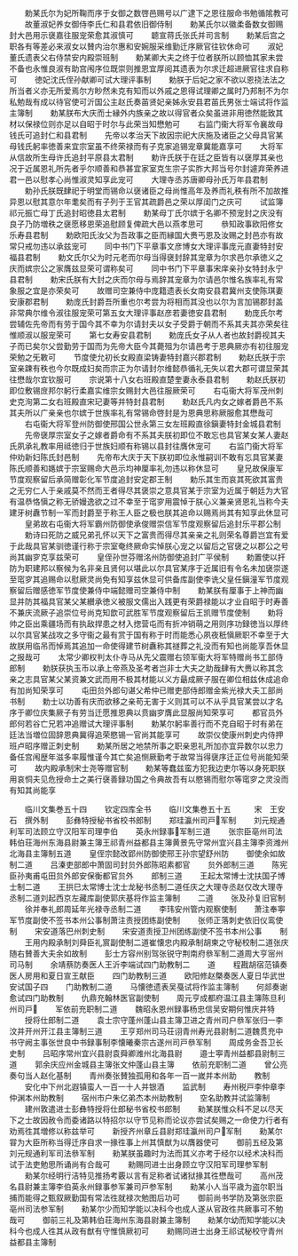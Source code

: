 <!-- { "loadSidebar": true } -->
　　勅某氏尔为妃所鞠而序于女御之数啓邑赐号以广逮下之恩往服命书勉循隂教可
　　故董淑妃养女御侍李氏仁和县君依旧御侍制
　　勅某氏尔以徽柔备数女御赐封大邑用示襃嘉往服宠荣愈其淑慎可
　　聼宣蒋氏张氏并司言制
　　勅某后宫之职各有等差必来淑女以賛内治尔惠和安婉服采维勤迁序厥官往钦休命可
　　淑妃董氏遗表父右侍禁安内殿崇班制
　　勅某卿大夫之终于位者朕所以顾恤其家未尝不备也永惟良淑有助宫闱序位既崇则推恩宜厚阅其遗表为尔求迁超进厥官往求自称可
　　徳妃沈氏侄孙献卿可试大理评事制
　　勅朕于后妃之家不欲以恩挠法法之所当者义亦无所爱焉尔方眇然未克有知而以外戚之恩得试理卿之属时乃邦制不为尔私勉哉有成以待官使可沂国公主赵氏奏苖贤妃亲姊永安县君苖氏男张士端试将作监主簿制
　　勅某朕布大庆而士縁外内族亲之故以得官者众矣虽进非用徳然能致其材以保禄位则亦足以自昭于时尔与此荣当知懋勉可
　　右监门衞大将军令襄故母钱氏可追封仁和县君制
　　先帝以孝治天下故因宗祀大庆施及诸臣之父母具官某母钱氏躬率徳善来宜宗室虽不终荣禄而有子克家追锡宠章冀能嘉享可
　　大将军从信故所生母许氏追封平原县太君制
　　勅许氏朕于在廷之臣皆有以襃厚其亲也况于近属恩礼所先者乎尔顺善和恭甚宜家室克生宗子实胙大邦当号尔封遽弃荣养进君一邑以慰孝心尚惟淑灵知享此宠可
　　大理寺丞苏唐卿母孙氏万年县君制
　　勅孙氏朕既肆祀于明堂而锡命以襃诸臣之母尚惟高年及养而礼秩有所不加故推异恩以慰其意尔年耄矣而有子列于王官其疏爵邑之荣以厚闺门之庆可
　　试监簿祁元振亡母丁氏追封昭徳县太君制
　　勅某母丁氏尔嫔于名卿不预宠封之庆没有良子乃防増秩之襃愿移恩荣追慰顾复俾疏大邑以燕孝思可
　　叅知政事欧阳修女乐寿县君制
　　勅欧阳氏汝父为吾政事之臣而縁国大赉丐恩及汝赐之封邑亦有故常只戒勿违以承兹宠可
　　同中书门下平章事文彦博女大理评事庞元直妻特封安福县君制
　　勅文氏尔父为时元老而尔母当得襃封辞其宠章为尔求邑尔承徳义之庆而嫔宗公之家膺兹显荣可谓称矣可
　　同中书门下平章事宋庠亲孙女特封永宁县君制
　　勅宋氏朕有大封之庆而尔母与焉辞其宠章为尔请邑尔惟名族率礼有常象服之宜是亦荣矣可
　　故赠司空兼侍中庞籍遗表长女南安县君冀州支使陈琪妻安康郡君制
　　勅庞氏封爵吾所重也尔考尝为将相而其没也以尔为言加锡郡封盖非常典尔维令淑往服宠荣可第五女大理评事赵彦若妻徳安县君制
　　勅庞氏尔考尝辅佐先帝而有劳于国今其不幸为尔请封夫以女子受爵于朝而不系其夫其亦荣矣往惟顺淑以服宠荣可
　　第七女寿安县君制
　　勅庞氏女子从人者也故封爵视其夫子而已矣尔父尝勤劳于国而为先帝大臣今其薨殂为尔请邑考于恩典厥亦有初往服宠荣勉之旡斁可
　　节度使允初长女殿直梁铸妻特封嘉兴郡君制
　　勅赵氏朕于宗室亲踈有秩也今尔既成妇矣而宗正为尔请封尔维懿恭循礼无失以君大郡可谓显荣其往懋哉尔宜钦服可
　　宗说第十八女右班殿直楚奎妻永泰县君制
　　勅赵氏朕初即位敷锡庻邦尔躬行柔嘉实维宗女赐封大邑往服厥荣可
　　右屯衞大将军茂州刺史克洵第二女右班殿直宋玘妻等并特封县君制
　　勅赵氏凡内女之嫁者爵邑不系其夫所以广亲亲也尔嫔于世族率礼有常锡命啓封是为恩典思称厥服愈其懋哉可
　　右屯衞大将军登州防御使邢国公世永第三女左班殿直徐鎭妻特封金城县君制
　　先帝襃厚宗室女子之嫁者爵命有不系其夫朕初即位不敢忘也具官某女某人妻赵氏夙承礼教率用祗徳归于世族妇顺有称锡以县封往膺休宠可
　　右监门衞大将军仲劝新妇陈氏封邑制
　　先帝布大庆于天下朕初即位永惟嗣训不敢有忘具官某妻陈氏顺善和嫕嫔于宗室赐命大邑示均神厘率礼勿违以称休显可
　　皇兄故保康军节度观察留后承简赠彰化军节度追封安定郡王制
　　勅乐其生而哀其死欲其富贵之无穷仁人于亲戚莫不然而王者得尽其褒崇之意具官某于宗室为近属于朝廷为大官有温恭恪愼之称无骄嫚逸欲之过不幸至于窀穸用震悼于朕心义兼亲贤恩礼当称今夫建牙树纛节制一军而封爵至于称王人臣之极也朕其追命以赐焉尚其有知享此休显可
　　皇弟故右屯衞大将军霸州防御使承俊赠崇信军节度观察留后追封乐平郡公制
　　勅诗曰死防之威兄弟孔怀以天下之富贵而得尽其亲亲之礼则荣名尊爵岂宜有爱于此哉具官某驯徳谨行称于宗室奄终厥命实悼朕心宠之以留后之官襃之以郡公之号尚其幽穸克享兹荣可
　　皇侄孙世芬赠洺州防御使追封广平侯制
　　勅置使以扞防为职建邦以察候为名非亲且贤何以堪此以尔具官某序于近属旧有令名未加襃崇遂至窀穸其追赐命以慰厥灵尚免有知享兹休显可供备库副使李诜父皇任鎭潼军节度观察留后赠感徳军节度使兼侍中端懿赠司空兼侍中制
　　勅某朕有厘事于上神而幽显并防其福具官某父某纉承徳义被服文儒出入践更有荣爵禄能以才业自昭于时寿善不兼庆流厥子追崇位号尚克知歆可武胜军节度观察留后王凯赠节度使制
　　勅将帅之臣出乘疆场而有执敌捍患之材入揔营屯而有折冲销萌之用则序功録徳当以厚终以尔具官某战攻之多守衞之最有赏于国有称于时而能悉心夙夜秖愼厥职不幸至于大故朕用临吊而悼焉其追加一命使得建节树纛称其禭葬之礼没而有知也尚能享吾休显之报哉可
　　太常少卿权判太仆寺马从先父震赠右领军衞大将军特赠尚书工部侍郎制
　　勅朕获执玉币以承上帝燕及圣考者岂非士大夫之助哉肆有大赉以称其念亲之志具官某父某资兼文武而用不极其材能以义方朂成厥子服在卿位相兹休成追命有加尚知荣享可
　　屯田贠外郎句谌父希仲已赠吏部侍郎赠金紫光禄大夫工部尚书制
　　勅士以功善有庆而欲移之亲苟无害于义则其可以不从乎具官某尝以才名序于卿位庆集厥子有劳当迁愿推恩典以贲幽穸膺此显服尚知荣享可
　　都官员外郎何若谷亡兄若冲追赠试大理评事制
　　勅某尔躬率善行而不克自昭于时有弟在廷法当増位固辞恩典冀得追荣愍锡一官尚其能享可
　　故崇仪使康州刺史内侍押班卢昭序赠正刺史制
　　勅某所居之地禁所事之职亲恩礼所加亦宜异数尔以忠力备任宫闱歴年滋多率履惟谨今其亡矣追恻厥勤考于故常当得襃序迁正位号尚能知荣可
　　故内殿承制宋士尧等赠官制
　　勅某等蠢兹蛮方犯我边吏尔等以身死职朕用哀恫夫见危授命士之美行襃善録功国之令典故吾有以愍锡而慰尔等窀穸之灵没而有知其尚能享











　　临川文集巻五十四
　　钦定四库全书
　　临川文集巻五十五　　　宋　王安石　撰外制
　　彭彝特授秘书省校书郎制
　　郑珪瀛州司戸军制
　　刘元规通利军司法顾立守汉阳军司理李伯
　　英永州録事军制三道
　　张宗臣亳州司法韩伯荘海州东海县尉兼主簿王祁青州益都县主簿黄景先守常州宜兴县主簿李资潍州北海县主簿制五道
　　皇侄宗懿改郢州防御使邢王孙宗望舒州防
　　御使余如故制二道
　　吕溱吏部郎中萧固司封贠外郎陈昭素都官
　　贠外郎制三道
　　陈宪臣孙夷甫屯田贠外郎安保衡都官贠外
　　郎制三道
　　王起太常博士沈扶国子博士制二道
　　王拱巳太常博士沈士龙秘书丞制二道任庆之大理寺丞赵仅改大理寺丞制二道刘起西京左藏库副使郭庆基将作监主簿制
　　二道
　　张及孙复旧官制
　　徐并奉礼郎周延年光禄寺丞制二道
　　李玮安州管内观察使制
　　萧注奉寕军节度副使不签书本州公事制萧注责授团练副使制
　　张师正落刺史依旧仪鸾使制
　　宋安道落巴州刺史制
　　宋安道责授卫州团练副使不签书本州公事
　　制
　　王用内殿承制刘舜臣礼賔副使制二道崔懐忠内殿承制胡柬之守秘校制二道张庆随右賛善大夫余如故制
　　彭士方容州别驾张锐守荆南府叅军制二道周大亨宻州司马制
　　余靖蔡防奏医人王沂李端试四门助教制二
　　道
　　程戡胡宿范镇奏医人房用和夏日宣王献臣
　　四门助教制三道
　　欧阳修赵槩奏医人夏日华武世安试国子四
　　门助教制二道
　　马懐徳遗表吴戞试将作监主簿制
　　何郯奏谢愈试四门助教制
　　仇鼎充翰林医官副使制
　　周元亨成都府温江县主簿陈旦利州司戸
　　军依前充职制二道
　　魏昭永恩州録事杨忠信吴安期何惟庆并特
　　授将仕郎制二道
　　袁士宗守蓬州蓬山县主簿卫进之青州司户叅军张归一李汶并开州开江县主簿制三道
　　王亨郑州司马荘诩青州寿光县尉制二道魏贯充中书守阙主事张世良中书録事制李懐曦秦宗古遂州司戸叅军制
　　周成务金吾卫长史制
　　吕昭序常州宜兴县尉袁舜卿潍州北海县尉
　　邉士寕青州益都县尉制三道
　　郭余庆应州金城县主簿张文仲蓬山县主簿
　　依前充职制二道
　　曾公亮奏句当人赵化基制
　　青州奏张賛独孤用和各年一百一嵗并本州助
　　教制
　　安化中下州北遐镇蛮人一百一十人并银酒
　　监武制
　　寿州税戸李仲章李仲渊本州助教制
　　宿州市户朱亿弟杰本州助教制
　　空名助教并试监簿制
　　建州敦遣进士彭彝特授将仕郎秘书省校书郎制
　　勑某朕惟众科不足以尽天下之士故因赦令而委诸路以特招尔以守节见称而论议亦尝试矣赐之一命使力行者有劝焉徃其増修以称兹举可
　　新授齐州章丘县尉郑珪瀛州司户军制
　　勑某尔甞为大臣所称当得迁序自求一掾徃事上州其慎猷为以膺器使可
　　御前五经及第刘元规通利军司法叅军制
　　勑某朕虽趣时为法而其义亦考于经尔以经术决科而试于法吏勉思所诵尚有合哉可
　　勑赐同进士出身顾立守汉阳军司理参军制
　　勑某尔经明行洁特见推扬考覈以言有足称者试诸狱掾其徃懋哉可
　　高州茂名县尉兼主簿李伯英永州録事参军兼司戸参军制
　　勑某小人当平歳为盗尔职当捕而能得之甄叙厥勤国有常法徃就禄次勉图后功可
　　御前尚书学防及第张宗臣亳州司法参军制
　　勑某尔少而知学能以决科今也成人遂从官政徃共厥事可不勉哉可
　　御前三礼及第韩伯荘海州东海县尉兼主簿制
　　勑某尔幼而知学能以决科今也成人徃其从政有猷有守惟慎厥初可
　　勑赐同进士出身王祁试秘校守青州益都县主簿制
